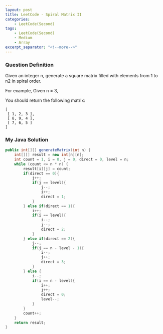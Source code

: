 ```yaml
---
layout: post
title: LeetCode - Spiral Matrix II
categories:
    - LeetCode(Second)
tags:
    - LeetCode(Second)
    - Medium
    - Array
excerpt_separator: "<!--more-->"
---
```


### Question Definition
Given an integer n, generate a square matrix filled with elements from 1 to n2 in spiral order.
<!--more-->

For example,
Given n = 3,

You should return the following matrix:
```
[
 [ 1, 2, 3 ],
 [ 8, 9, 4 ],
 [ 7, 6, 5 ]
]
```
### My Java Solution
```java
public int[][] generateMatrix(int n) {
    int[][] result = new int[n][n];
    int count = 1, i = 0, j = 0, direct = 0, level = n;
    while (count <= n * n) {
        result[i][j] = count;
        if(direct == 0){
            j++;
            if(j == level){
                j--;
                i++;
                direct = 1;
            }
        } else if(direct == 1){
            i++;
            if(i == level){
                i--;
                j--;
                direct = 2;
            }
        } else if(direct == 2){
            j--;
            if(j == n - level - 1){
                i--;
                j++;
                direct = 3;
            }
        } else {
            i--;
            if(i == n - level){
                i++;
                j++;
                direct = 0;
                level--;
            }
        }
        count++;
    }
    return result;
}
```